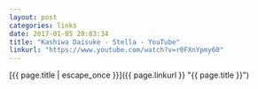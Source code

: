 ```yaml
---
layout: post
categories: links
date: 2017-01-05 20:03:34
title: "Kashiwa Daisuke - Stella - YouTube"
linkurl: "https://www.youtube.com/watch?v=r0FXnYpmy60"
---
```

[{{ page.title | escape_once }}]({{ page.linkurl }} "{{ page.title }}")
